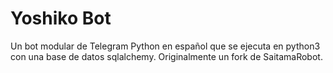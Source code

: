 # Yoshiko Bot 
Un bot modular de Telegram Python en español que se ejecuta en python3 con una base de datos sqlalchemy.  Originalmente un fork de SaitamaRobot.
